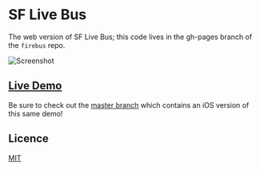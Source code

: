 # SF Live Bus 

The web version of SF Live Bus; this code lives in the gh-pages branch of the `firebus` repo.

![Screenshot](http://i.imgur.com/hZcbs8i.png)

## [Live Demo](http://firebase.github.io/firebus/)

Be sure to check out the [master branch](https://github.com/firebase/firebus)  which contains an iOS version of this same demo!

## Licence

[MIT](http://firebase.mit-license.org/)
